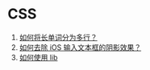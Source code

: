# CSS

1. [如何将长单词分为多行？](./css_word-break.md)
1. [如何去除 iOS 输入文本框的阴影效果？](./css_ios-input-shadow-removal.md)
1. [如何使用 lib](https://github.com/amfe/lib-flexible)